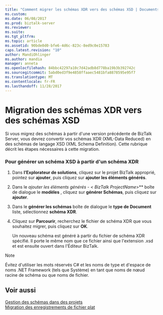```yaml
---
title: "Comment migrer les schémas XDR vers des schémas XSD | Documents Microsoft"
ms.custom: 
ms.date: 06/08/2017
ms.prod: biztalk-server
ms.reviewer: 
ms.suite: 
ms.tgt_pltfrm: 
ms.topic: article
ms.assetid: 90bde0d0-bfe6-4d6c-823c-8ed9c0e15783
caps.latest.revision: "10"
author: MandiOhlinger
ms.author: mandia
manager: anneta
ms.openlocfilehash: 84bbc42297a10c7d42adb8d778ba19b3b392742c
ms.sourcegitcommit: 5abd0ed3f9e4858ffaaec5481bfa8878595e95f7
ms.translationtype: MT
ms.contentlocale: fr-FR
ms.lasthandoff: 11/28/2017
---
```

# <a name="how-to-migrate-xdr-schemas-to-xsd-schemas"></a>Migration des schémas XDR vers des schémas XSD
Si vous migrez des schémas à partir d'une version précédente de BizTalk Server, vous devrez convertir vos schémas XDR (XML-Data Reduced) en des schémas de langage XSD (XML Schema Definition). Cette rubrique décrit les étapes nécessaires à cette migration.  
  
### <a name="to-generate-an-xsd-schema-from-an-xdr-schema"></a>Pour générer un schéma XSD à partir d'un schéma XDR  
  
1.  Dans **l’Explorateur de solutions**, cliquez sur le projet BizTalk approprié, pointez sur **ajouter**, puis cliquez sur **ajouter les éléments générés**.  
  
2.  Dans le  **ajouter les éléments générés - \<* BizTalk ProjectName*\>** boîte de dialogue le **modèles** , cliquez sur **générer Schémas**, puis cliquez sur **ajouter**.  
  
3.  Dans le **générer les schémas** boîte de dialogue le **type de Document** liste, sélectionnez **schéma XDR**.  
  
4.  Cliquez sur **Parcourir**, recherchez le fichier de schéma XDR que vous souhaitez migrer, puis cliquez sur **OK**.  
  
     Un nouveau schéma est généré à partir du fichier de schéma XDR spécifié. Il porte le même nom que ce fichier ainsi que l'extension .xsd et est ensuite ouvert dans l'Éditeur BizTalk.  
  
> [!NOTE]
>  Évitez d'utiliser les mots réservés C# et les noms de type et d'espace de noms .NET Framework (tels que Système) en tant que noms de nœud racine de schéma ou que noms de fichier.  
  
## <a name="see-also"></a>Voir aussi  
 [Gestion des schémas dans des projets](../core/managing-schemas-within-projects.md)   
 [Migration des enregistrements de fichier plat](../core/migrating-flat-file-records.md)